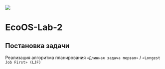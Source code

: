 ![](https://img.shields.io/badge/c-%2300599C.svg?style=for-the-badge&logo=c&logoColor=white)

# EcoOS-Lab-2

## Постановка задачи

Реализация алгоритма планирования `«Длинная задача первая»` / `«Longest Job First» (LJF)`

